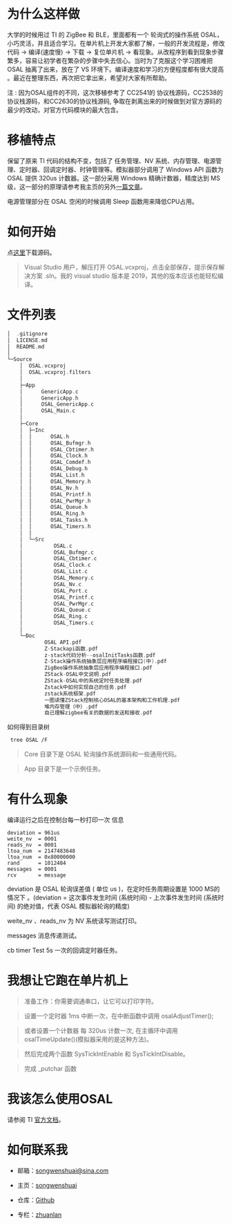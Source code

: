 # 为什么这样做

大学的时候用过 TI 的 ZigBee 和 BLE，里面都有一个 轮询式的操作系统 OSAL，小巧灵活，并且适合学习。在单片机上开发大家都了解，一般的开发流程是，修改代码 -> 编译(速度慢) -> 下载 -> 复位单片机 -> 看现象。从改程序到看到现象步骤繁多，容易让初学者在繁杂的步骤中失去信心。当时为了克服这个学习困难把 OSAL 抽离了出来，放在了 VS 环境下。编译速度和学习的方便程度都有很大提高 。最近在整理东西，再次把它拿出来，希望对大家有所帮助。

注 : 因为OSAL组件的不同，这次移植参考了 CC2541的 协议栈源码，CC2538的协议栈源码，和CC2630的协议栈源码, 争取在剥离出来的时候做到对官方源码的最少的改动，对官方代码模块的最大包含。

# 移植特点

保留了原来 TI 代码的结构不变，包括了 任务管理、NV 系统、内存管理、电源管理、定时器、回调定时器、时钟管理等。模拟器部分调用了 Windows API 函数为 OSAL 提供 320us 计数器。这一部分采用 Windows 精确计数器，精度达到 MS 级，这一部分的原理请参考我主页的另外[一篇文章](<https://zhuanlan.zhihu.com/p/70258432>)。

电源管理部分在 OSAL 空闲的时候调用 Sleep 函数用来降低CPU占用。

# 如何开始
点[这里](https://github.com/songwenshuai/OSAL)下载源码。

> Visual Studio 用户，解压打开 OSAL.vcxproj，点击全部保存，提示保存解决方案 .sln。我的 visual studio 版本是 2019，其他的版本应该也能轻松编译。

# 文件列表
```c
│  .gitignore
│  LICENSE.md
│  README.md
│
└─Source
    │  OSAL.vcxproj
    │  OSAL.vcxproj.filters
    │
    ├─App
    │      GenericApp.c
    │      GenericApp.h
    │      OSAL_GenericApp.c
    │      OSAL_Main.c
    │
    ├─Core
    │  ├─Inc
    │  │      OSAL.h
    │  │      OSAL_Bufmgr.h
    │  │      OSAL_Cbtimer.h
    │  │      OSAL_Clock.h
    │  │      OSAL_Comdef.h
    │  │      OSAL_Debug.h
    │  │      OSAL_List.h
    │  │      OSAL_Memory.h
    │  │      OSAL_Nv.h
    │  │      OSAL_Printf.h
    │  │      OSAL_PwrMgr.h
    │  │      OSAL_Queue.h
    │  │      OSAL_Ring.h
    │  │      OSAL_Tasks.h
    │  │      OSAL_Timers.h
    │  │
    │  └─Src
    │          OSAL.c
    │          OSAL_Bufmgr.c
    │          OSAL_Cbtimer.c
    │          OSAL_Clock.c
    │          OSAL_List.c
    │          OSAL_Memory.c
    │          OSAL_Nv.c
    │          OSAL_Port.c
    │          OSAL_Printf.c
    │          OSAL_PwrMgr.c
    │          OSAL_Queue.c
    │          OSAL_Ring.c
    │          OSAL_Timers.c
    │
    └─Doc
            OSAL API.pdf
            Z-Stackapi函数.pdf
            z-stack代码分析--osalInitTasks函数.pdf
            Z-Stack操作系统抽象层应用程序编程接口(中).pdf
            ZigBee操作系统抽象层应用程序编程接口.pdf
            ZStack-OSAL中文说明.pdf
            ZStack-OSAL中的系统定时任务处理.pdf
            Zstack中如何实现自己的任务.pdf
            zstack系统框架.pdf
            一图读懂ZStack控制核心OSAL的基本架构和工作机理.pdf
            堆内存管理（中）.pdf
            自己理解zigbee有关的数据的发送和接收.pdf
```

如何得到目录树

```bash
 tree OSAL /F
```

> Core 目录下是 OSAL 轮询操作系统源码和一些通用代码。

> App 目录下是一个示例任务。

# 有什么现象
编译运行之后在控制台每一秒打印一次 信息

```
deviation = 961us
weite_nv  = 0001
reads_nv  = 0001
ltoa_num  = 2147483648
ltoa_num  = 0x80000000
rand      = 1012484
messages  = 0001
rcv       = message
```

deviation 是 OSAL 轮询误差值 ( 单位 us )，在定时任务周期设置是 1000 MS的情况下 。(deviation  = 这次事件发生时间 (系统时间) - 上次事件发生时间 (系统时间) 的绝对值，代表 OSAL 模拟器轮询的精度)

weite_nv 、reads_nv 为 NV 系统读写测试打印。

messages 消息传递测试。

cb timer Test 5s 一次的回调定时器任务。

# 我想让它跑在单片机上
> 准备工作：你需要调通串口，让它可以打印字符。
>

> 设置一个定时器 1ms 中断一次，在中断函数中调用 osalAdjustTimer();

> 或者设置一个计数器 每 320us 计数一次, 在主循环中调用 osalTimeUpdate()(模拟器采用的是这种方法)。

> 然后完成两个函数 SysTickIntEnable 和 SysTickIntDisable。

> 完成 _putchar 函数

# 我该怎么使用OSAL
请参阅 TI [官方文档](<https://github.com/songwenshuai/OSAL/blob/master/OSAL API.pdf>)。

# 如何联系我

- 邮箱：[songwenshuai@sina.com](mailto:songwenshuai@sina.com)
- 主页：[songwenshuai](<https://github.com/songwenshuai>)
- 仓库：[Github](<https://github.com/songwenshuai>)

- 专栏：[zhuanlan](<https://zhuanlan.zhihu.com/songwenshuai>)

